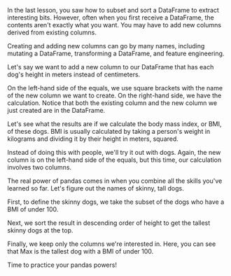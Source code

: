 In the last lesson, you saw how to subset and sort a DataFrame to extract interesting bits. However, often when you first receive a DataFrame, the contents aren't exactly what you want. You may have to add new columns derived from existing columns.

Creating and adding new columns can go by many names, including mutating a DataFrame, transforming a DataFrame, and feature engineering.

Let's say we want to add a new column to our DataFrame that has each dog's height in meters instead of centimeters.

On the left-hand side of the equals, we use square brackets with the name of the new column we want to create. On the right-hand side, we have the calculation. Notice that both the existing column and the new column we just created are in the DataFrame.

Let's see what the results are if we calculate the body mass index, or BMI, of these dogs. BMI is usually calculated by taking a person's weight in kilograms and dividing it by their height in meters, squared. 

Instead of doing this with people, we'll try it out with dogs. Again, the new column is on the left-hand side of the equals, but this time, our calculation involves two columns.

The real power of pandas comes in when you combine all the skills you've learned so far. Let's figure out the names of skinny, tall dogs.

First, to define the skinny dogs, we take the subset of the dogs who have a BMI of under 100.

Next, we sort the result in descending order of height to get the tallest skinny dogs at the top.

Finally, we keep only the columns we're interested in. Here, you can see that Max is the tallest dog with a BMI of under 100.

Time to practice your pandas powers!

